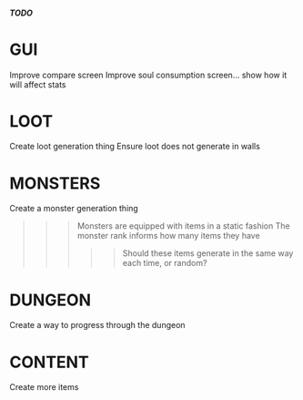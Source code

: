 ##### TODO ######

# GUI

Improve compare screen
Improve soul consumption screen... show how it will affect stats

# LOOT

Create loot generation thing
Ensure loot does not generate in walls

# MONSTERS

Create a monster generation thing
>>> Monsters are equipped with items in a static fashion
>>> The monster rank informs how many items they have
>>>>> Should these items generate in the same way each time, or random?

# DUNGEON

Create a way to progress through the dungeon


# CONTENT

Create more items